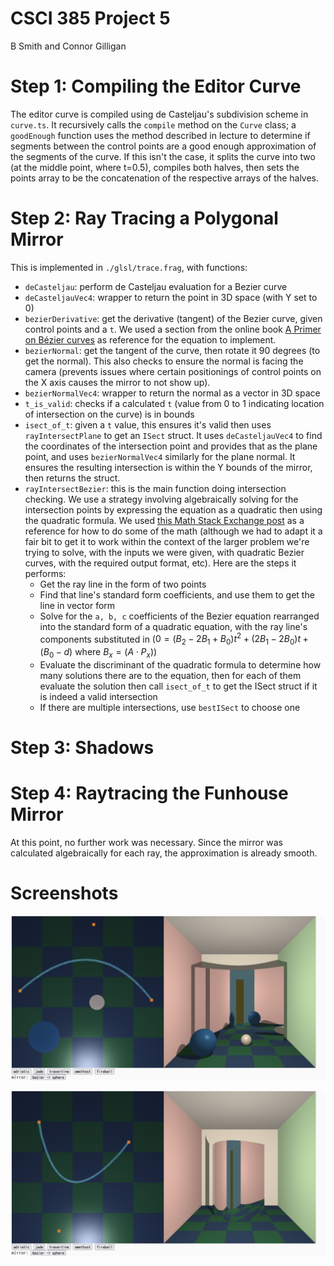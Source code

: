 # CSCI 385 Project 5
B Smith and Connor Gilligan

# Step 1: Compiling the Editor Curve 

The editor curve is compiled using de Casteljau's subdivision scheme in `curve.ts`. It recursively calls the `compile` method on the `Curve` class; a `goodEnough` function uses the method described in lecture to determine if segments between the control points are a good enough approximation of the segments of the curve. If this isn't the case, it splits the curve into two (at the middle point, where t=0.5), compiles both halves, then sets the points array to be the concatenation of the respective arrays of the halves.

# Step 2: Ray Tracing a Polygonal Mirror

This is implemented in `./glsl/trace.frag`, with functions:

- `deCasteljau`: perform de Casteljau evaluation for a Bezier curve
- `deCasteljauVec4`: wrapper to return the point in 3D space (with Y set to 0)
- `bezierDerivative`: get the derivative (tangent) of the Bezier curve, given control points and a `t`. We used a section from the online book [A Primer on Bézier curves](https://pomax.github.io/bezierinfo/#pointvectors) as reference for the equation to implement.
- `bezierNormal`: get the tangent of the curve, then rotate it 90 degrees (to get the normal). This also checks to ensure the normal is facing the camera (prevents issues where certain positionings of control points on the X axis causes the mirror to not show up).
- `bezierNormalVec4`: wrapper to return the normal as a vector in 3D space
- `t_is_valid`: checks if a calculated `t` (value from 0 to 1 indicating location of intersection on the curve) is in bounds
- `isect_of_t`: given a `t` value, this ensures it's valid then uses `rayIntersectPlane` to get an `ISect` struct. It uses `deCasteljauVec4` to find the coordinates of the intersection point and provides that as the plane point, and uses `bezierNormalVec4` similarly for the plane normal. It ensures the resulting intersection is within the Y bounds of the mirror, then returns the struct.
- `rayIntersectBezier`: this is the main function doing intersection checking. We use a strategy involving algebraically solving for the intersection points by expressing the equation as a quadratic then using the quadratic formula. We used [this Math Stack Exchange post](https://math.stackexchange.com/a/2350431) as a reference for how to do some of the math (although we had to adapt it a fair bit to get it to work within the context of the larger problem we're trying to solve, with the inputs we were given, with quadratic Bezier curves, with the required output format, etc). Here are the steps it performs:
  - Get the ray line in the form of two points
  - Find that line's standard form coefficients, and use them to get the line in vector form
  - Solve for the `a, b, c` coefficients of the Bezier equation rearranged into   the standard form of a quadratic equation, with the ray line's components substituted in ($0=(B_{2}-2B_{1}+B_{0})t^{2}+(2B_{1}-2B_{0})t+(B_{0}-d)$ where $B_{x}=(A\cdot P_{x})$)
  - Evaluate the discriminant of the quadratic formula to determine how many solutions there are to the equation, then for each of them evaluate the solution then call `isect_of_t` to get the ISect struct if it is indeed a valid intersection
  - If there are multiple intersections, use `bestISect` to choose one

# Step 3: Shadows 

# Step 4: Raytracing the Funhouse Mirror 
At this point, no further work was necessary. Since the mirror was calculated algebraically for each ray, the approximation is already smooth. 

# Screenshots

![img1.png](img1.png)

![img2.png](img2.png)